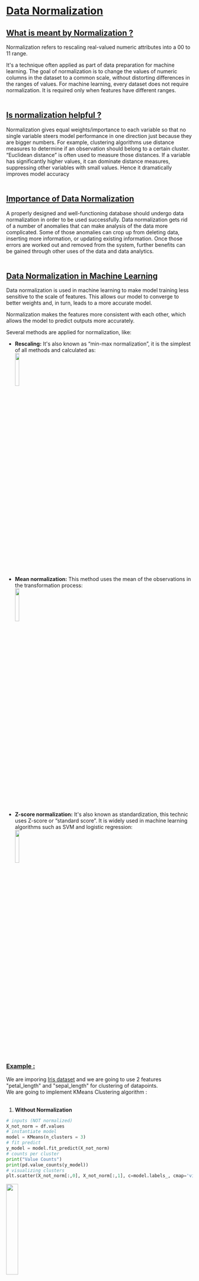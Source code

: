 # **<ins>Data Normalization</ins>**

## **<ins>What is meant by Normalization ?</ins>**
Normalization refers to rescaling real-valued numeric attributes into a 00 to 11 range.

It's a technique often applied as part of data preparation for machine learning. The goal of normalization is to change the values of numeric columns in the dataset to a common scale, without distorting differences in the ranges of values. For machine learning, every dataset does not require normalization. It is required only when features have different ranges.
<br><br>

## **<ins>Is normalization helpful ?</ins>**
Normalization gives equal weights/importance to each variable so that no single variable steers model performance in one direction just because they are bigger numbers.
For example, clustering algorithms use distance measures to determine if an observation should belong to a certain cluster. “Euclidean distance” is often used to measure those distances. If a variable has significantly higher values, it can dominate distance measures, suppressing other variables with small values.
Hence it dramatically improves model accuracy
<br><br>

## **<ins>Importance of Data Normalization</ins>**
A properly designed and well-functioning database should undergo data normalization in order to be used successfully. Data normalization gets rid of a number of anomalies that can make analysis of the data more complicated. Some of those anomalies can crop up from deleting data, inserting more information, or updating existing information. Once those errors are worked out and removed from the system, further benefits can be gained through other uses of the data and data analytics.
<br><br>

## **<ins>Data Normalization in Machine Learning</ins>**
Data normalization is used in machine learning to make model training less sensitive to the scale of features. This allows our model to converge to better weights and, in turn, leads to a more accurate model.

Normalization makes the features more consistent with each other, which allows the model to predict outputs more accurately.

Several methods are applied for normalization, like:

- **Rescaling:** It's also known as “min-max normalization”, it is the simplest of all methods and calculated as:
<br><img src='https://miro.medium.com/max/341/1*HFpeFyqGUwYW8sKIF0Ckpg.png' style='width:15%'><br>

- **Mean normalization:** This method uses the mean of the observations in the transformation process:
<br><img src='https://miro.medium.com/max/369/1*YowZdhWKSYsjGr81zkz_Kw.png' style='width:15%'><br>

- **Z-score normalization:** It's also known as standardization, this technic uses Z-score or “standard score”. It is widely used in machine learning algorithms such as SVM and logistic regression:
<br><img src='https://miro.medium.com/max/170/1*uANJsFWEqyQ0Gh8_Rs1-KA.png' style='width:15%'><br><br>

### **<ins>Example :</ins>**
We are imporing [Iris dataset]() and we are going to use 2 features "petal_length" and "sepal_length" for clustering of datapoints.<br>
We are going to implement KMeans Clustering algorithm :<br><br>

1. **Without Normalization**
```python
# inputs (NOT normalized)
X_not_norm = df.values
# instantiate model
model = KMeans(n_clusters = 3)
# fit predict
y_model = model.fit_predict(X_not_norm)
# counts per cluster
print("Value Counts")
print(pd.value_counts(y_model))
# visualizing clusters
plt.scatter(X_not_norm[:,0], X_not_norm[:,1], c=model.labels_, cmap='viridis')
```
<img src='https://i.ibb.co/w7vhYtn/image.png' style='width:25%'><br><br>

2. **With Normalization**
```python
# normalizing inputs
X_norm = preprocessing.scale(df)
# instantiate model
model = KMeans(n_clusters = 3)
# fit predict
y_model = model.fit_predict(X_norm)
# counts per cluster
print("Value Counts")
print(pd.value_counts(y_model))
# visualize clusters
plt.scatter(X_norm[:,0], X_norm[:,1], c=model.labels_, cmap='viridis')
```
<img src='https://i.ibb.co/Vwd38cT/image.png' style='width:25%'><br><br>

### **<ins>Conclusion :</ins>**
In the following are the outputs before and after the normalization of data. First, if you compare the value counts there are some changes.<br>
If you closely examine the data points in the left and the right figures you might be able to see which data points shifted from pre-normalized to post-normalized model. These changes are often at the boundaries rather than at either end of the spectrum in the distribution
<br><br>

### **<ins>Disadvantages of Normalization in Machine Learning</ins>**
Normalization compresses data within a certain range, reduces the variance and applies equal weights to all features. We lose a lot of important information in the process.<br>
One example is what happens to outliers — normalization lease absolutely no traces of outliers. We perceive outliers as bad guys and we need to get rid of them ASAP. But remember, outliers are real data points, once we lose that just to get a better model, we lose information.<br>
In the process of normalization, the variables lose their units of measurements too. So at the end of modeling, we can’t really tell what are the key differences between the variables.
<br><br>

## ***View the complete [ipynb](Data_Normalization.ipynb) file***

### ***Contribution by : Abhinav Mathur***